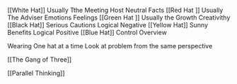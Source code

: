 [[White Hat]]
	Usually Tthe Meeting Host
	Neutral Facts
[[Red Hat ]]
	Usually The Adviser
	Emotions Feelings
[[Green Hat ]]
	Usually the 
	Growth Creativithy
[[Black Hat]]
	Serious
	Cautions
	Logical Negative
[[Yellow Hat]]
	Sunny
	Benefits
	Logical Positive
[[Blue Hat]]
	Control
	Overview


Wearing One hat at a time
Look at problem from the same perspective

[[The Gang of Three]]

[[Parallel Thinking]]
